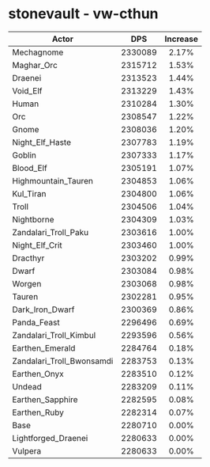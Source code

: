 # stonevault - vw-cthun
| Actor | DPS | Increase |
|---|:---:|:---:|
|Mechagnome|2330089|2.17%|
|Maghar_Orc|2315712|1.53%|
|Draenei|2313523|1.44%|
|Void_Elf|2313229|1.43%|
|Human|2310284|1.30%|
|Orc|2308547|1.22%|
|Gnome|2308036|1.20%|
|Night_Elf_Haste|2307783|1.19%|
|Goblin|2307333|1.17%|
|Blood_Elf|2305191|1.07%|
|Highmountain_Tauren|2304853|1.06%|
|Kul_Tiran|2304800|1.06%|
|Troll|2304506|1.04%|
|Nightborne|2304309|1.03%|
|Zandalari_Troll_Paku|2303616|1.00%|
|Night_Elf_Crit|2303460|1.00%|
|Dracthyr|2303202|0.99%|
|Dwarf|2303084|0.98%|
|Worgen|2303068|0.98%|
|Tauren|2302281|0.95%|
|Dark_Iron_Dwarf|2300369|0.86%|
|Panda_Feast|2296496|0.69%|
|Zandalari_Troll_Kimbul|2293596|0.56%|
|Earthen_Emerald|2284764|0.18%|
|Zandalari_Troll_Bwonsamdi|2283753|0.13%|
|Earthen_Onyx|2283510|0.12%|
|Undead|2283209|0.11%|
|Earthen_Sapphire|2282595|0.08%|
|Earthen_Ruby|2282314|0.07%|
|Base|2280710|0.00%|
|Lightforged_Draenei|2280633|0.00%|
|Vulpera|2280633|0.00%|
